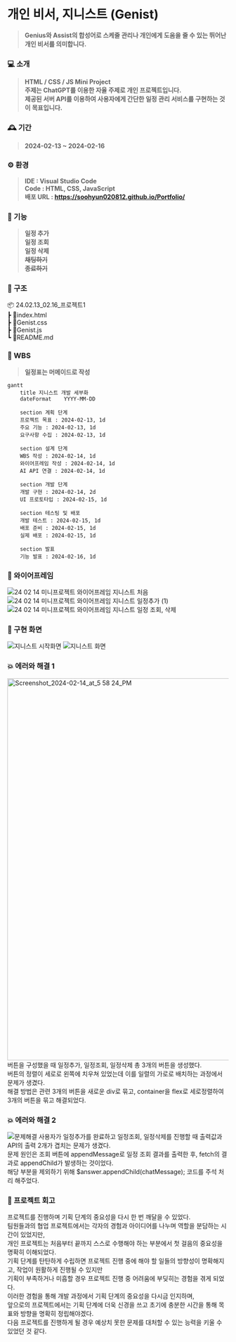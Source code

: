 # 개인 비서, 지니스트 (Genist)
>**Genius와 Assist의 합성어로 스케줄 관리나 개인에게 도움을 줄 수 있는 뛰어난 개인 비서를 의미합니다.**

### 💻 소개
>**HTML / CSS / JS Mini Project** <br>
>**주제는 ChatGPT를 이용한 자율 주제로 개인 프로젝트입니다.** <br>
>**제공된 서버 API를 이용하여 사용자에게 간단한 일정 관리 서비스를 구현하는 것이 목표입니다.**

### 🕰 기간
>**2024-02-13 ~ 2024-02-16**

### ⚙ 환경
>**IDE : Visual Studio Code** <br>
>**Code : HTML, CSS, JavaScript** <br>
>**배포 URL : https://soohyun020812.github.io/Portfolio/**

### 📌 기능
>**일정 추가** <br>
>**일정 조회** <br>
>**일정 삭제** <br>
>~~**채팅하기**~~ <br>
>~~**종료하기**~~

### 📂 구조
📦 24.02.13_02.16_프로젝트1 <br>
 ┣ 📜index.html <br>
 ┣ 📜Genist.css <br>
 ┣ 📜Genist.js <br>
 ┗ 📜README.md

### 🔎 WBS
>**일정표는 머메이드로 작성**
```mermaid
gantt
    title 지니스트 개발 세부화
    dateFormat    YYYY-MM-DD

    section 계획 단계
    프로젝트 목표 : 2024-02-13, 1d
    주요 기능 : 2024-02-13, 1d
    요구사항 수집 : 2024-02-13, 1d
    
    section 설계 단계
    WBS 작성 : 2024-02-14, 1d
    와이어프레임 작성 : 2024-02-14, 1d
    AI API 연결 : 2024-02-14, 1d

    section 개발 단계
    개발 구현 : 2024-02-14, 2d
    UI 프로토타입 : 2024-02-15, 1d
    
    section 테스팅 및 배포
    개발 테스트 : 2024-02-15, 1d
    배포 준비 : 2024-02-15, 1d
    실제 배포 : 2024-02-15, 1d

    section 발표
    기능 발표 : 2024-02-16, 1d
```

### 📏 와이어프레임
![24 02 14 미니프로젝트 와이어프레임  지니스트 처음](https://github.com/soohyun020812/Portfolio/assets/131852352/46f7633c-6965-479d-9468-54c50821059d)
![24 02 14 미니프로젝트 와이어프레임  지니스트 일정추가 (1)](https://github.com/soohyun020812/Portfolio/assets/131852352/776432ce-37c1-4584-a23d-5c8e387a6d0f)
![24 02 14 미니프로젝트 와이어프레임  지니스트 일정 조회, 삭제](https://github.com/soohyun020812/Portfolio/assets/131852352/e871f7aa-75d6-49dd-8fb3-e4fec385cd2d)

### 📱 구현 화면
![지니스트 시작화면](https://github.com/soohyun020812/Portfolio/assets/131852352/dc8eb89e-eebd-4b36-bb98-41c270162174)
![지니스트 화면](https://github.com/soohyun020812/Portfolio/assets/131852352/44caee5f-f729-49cb-86fc-5df3225487ab)

### 💥 에러와 해결 1
<img width="870" alt="Screenshot_2024-02-14_at_5 58 24_PM" src="https://github.com/soohyun020812/Portfolio/assets/131852352/5740a69d-dd05-47a5-8c14-31d0a6a3a681">
버튼을 구성했을 때 일정추가, 일정조회, 일정삭제 총 3개의 버튼을 생성했다. <br>
버튼의 정렬이 세로로 왼쪽에 치우쳐 있었는데 이를 일렬의 가로로 배치하는 과정에서 문제가 생겼다. <br>
해결 방법은 관련 3개의 버튼을 새로운 div로 묶고, container을 flex로 세로정렬하여 3개의 버튼을 묶고 해결되었다. <br>

### 💥 에러와 해결 2
![문제해결](https://github.com/soohyun020812/Portfolio/assets/131852352/54ce042e-22f4-4cf0-80c0-20561fd0178b)
사용자가 일정추가를 완료하고 일정조회, 일정삭제를 진행할 때 출력값과 API의 출력 2개가 겹치는 문제가 생겼다. <br>
문제 원인은 조회 버튼에 appendMessage로 일정 조회 결과를 출력한 후, fetch의 결과로 appendChild가 발생하는 것이었다. <br>
해당 부분을 제외하기 위해 $answer.appendChild(chatMessage); 코드를 주석 처리 해주었다.

### 💭 프로젝트 회고
프로젝트를 진행하며 기획 단계의 중요성을 다시 한 번 깨달을 수 있었다. <br>
팀원들과의 협업 프로젝트에서는 각자의 경험과 아이디어를 나누며 역할을 분담하는 시간이 있었지만, <br>
개인 프로젝트는 처음부터 끝까지 스스로 수행해야 하는 부분에서 첫 걸음의 중요성을 명확히 이해되었다. <br>
기획 단계를 탄탄하게 수립하면 프로젝트 진행 중에 해야 할 일들의 방향성이 명확해지고, 작업이 원활하게 진행될 수 있지만 <br>
기획이 부족하거나 미흡할 경우 프로젝트 진행 중 어려움에 부딪히는 경험을 겪게 되었다. <br>
이러한 경험을 통해 개발 과정에서 기획 단계의 중요성을 다시금 인지하며, <br>
앞으로의 프로젝트에서는 기획 단계에 더욱 신경을 쓰고 초기에 충분한 시간을 통해 목표와 방향을 명확히 정립해야겠다. <br>
다음 프로젝트를 진행하게 될 경우 예상치 못한 문제를 대처할 수 있는 능력을 키울 수 있었던 것 같다.
